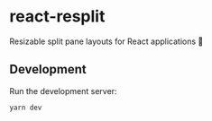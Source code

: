 # react-resplit
Resizable split pane layouts for React applications 🖖

## Development
Run the development server:
```
yarn dev
```

